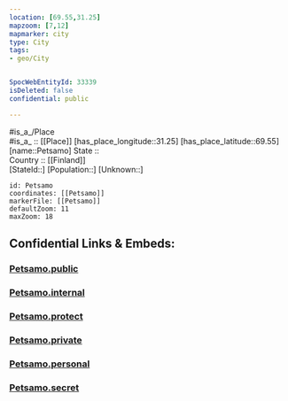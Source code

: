 ```yaml
---
location: [69.55,31.25] 
mapzoom: [7,12] 
mapmarker: city 
type: City
tags:
- geo/City


SpocWebEntityId: 33339
isDeleted: false
confidential: public

---
```

#is_a_/Place  
#is_a_ :: [[Place]] 
[has_place_longitude::31.25] 
[has_place_latitude::69.55] 
[name::Petsamo] 
State ::  
Country :: [[Finland]]  
[StateId::] 
[Population::] 
[Unknown::] 


```leaflet
id: Petsamo
coordinates: [[Petsamo]] 
markerFile: [[Petsamo]] 
defaultZoom: 11 
maxZoom: 18
```


## Confidential Links & Embeds: 

### [Petsamo.public](/_public/\Earth\Continent\Europe\Europe~East\Russia\Russia~NorthWest\Murmansk_Oblast\CityPetsamo.public.md) 

### [Petsamo.internal](/_internal/\Earth\Continent\Europe\Europe~East\Russia\Russia~NorthWest\Murmansk_Oblast\CityPetsamo.internal.md) 

### [Petsamo.protect](/_protect/\Earth\Continent\Europe\Europe~East\Russia\Russia~NorthWest\Murmansk_Oblast\CityPetsamo.protect.md) 

### [Petsamo.private](/_private/\Earth\Continent\Europe\Europe~East\Russia\Russia~NorthWest\Murmansk_Oblast\CityPetsamo.private.md) 

### [Petsamo.personal](/_personal/\Earth\Continent\Europe\Europe~East\Russia\Russia~NorthWest\Murmansk_Oblast\CityPetsamo.personal.md) 

### [Petsamo.secret](/_secret/\Earth\Continent\Europe\Europe~East\Russia\Russia~NorthWest\Murmansk_Oblast\CityPetsamo.secret.md)


